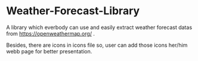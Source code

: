 # Weather-Forecast-Library

A library which everbody can use and easily extract weather forecast datas from https://openweathermap.org/ .

Besides, there are icons in icons file so, user can add those icons her/him webb page for better presentation. 
